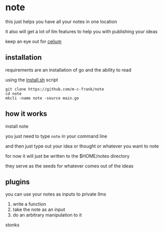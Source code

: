 # note

this just helps you have all your notes in one location

it also will get a lot of llm features to help you with publishing your ideas

keep an eye out for [celium](https://github.com/m-c-frank/note/docs/abstract.md)

## installation

requirements are an installation of go and the ability to read

using the [install.sh](https://github.com/m-c-frank/note/install.sh) script

```
git clone https://github.com/m-c-frank/note
cd note
mkcli -name note -source main.go
```

## how it works

install note

you just need to type `note` in your command line

and then just type out your idea or thought or whatever you want to note

for now it will just be written to the $HOME/notes directory

they serve as the seeds for whatever comes out of the ideas

## plugins

you can use your notes as inputs to private llms

1. write a function
2. take the note as an input
3. do an arbitrary manipulation to it

stonks
